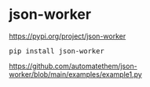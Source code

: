 # json-worker

https://pypi.org/project/json-worker
<pre>
pip install json-worker
</pre>

https://github.com/automatethem/json-worker/blob/main/examples/example1.py
